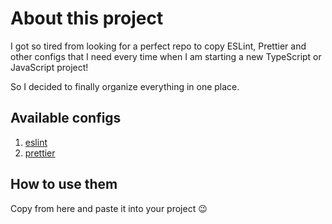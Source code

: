 # About this project

I got so tired from looking for a perfect repo to copy ESLint, Prettier and other configs that I need every time when I am starting a new TypeScript or JavaScript project!

So I decided to finally organize everything in one place.

## Available configs

1. [eslint](https://github.com/olesiaMartushkanova/code.configs-javascript-typescript/tree/main/ESLint)
2. [prettier](https://github.com/olesiaMartushkanova/code.configs-javascript-typescript/tree/main/Prettier)

## How to use them

Copy from here and paste it into your project :wink:
